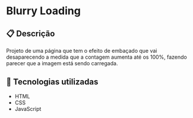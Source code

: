 # Blurry Loading

## 📋 Descrição

Projeto de uma página que tem o efeito de embaçado que vai desaparecendo a medida que a contagem aumenta até os 100%, fazendo parecer que a imagem está sendo carregada.

## 🚀 Tecnologias utilizadas

- HTML
- CSS
- JavaScript
